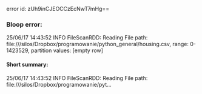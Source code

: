 error id: zUh9inCJEOCCzEcNwT7mHg==
### Bloop error:

25/06/17 14:43:52 INFO FileScanRDD: Reading File path: file://<HOME>/silos/Dropbox/programowanie/python_general/housing.csv, range: 0-1423529, partition values: [empty row]
#### Short summary: 

25/06/17 14:43:52 INFO FileScanRDD: Reading File path: file://<HOME>/silos/Dropbox/programowanie/pyt...